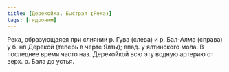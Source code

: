 ```yaml
---
title: [Дерекойка, Быстрая ❮Река❯]
tags: [гидроним]
---
```


Река, образующаяся при слиянии р. Гува (слева) и р. Бал-Алма (справа) у б. нп
Дерекой (теперь в черте Ялты); впад. у ялтинского мола. В последнее время часто
наз. Дерекойкой всю эту водную артерию от верх. р. Бала до устья.
